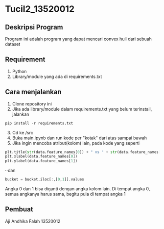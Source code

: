 # Tucil2_13520012

## Deskripsi Program
Program ini adalah program yang dapat mencari convex hull dari sebuah dataset

## Requirement
1. Python
2. Library/module yang ada di requirements.txt

## Cara menjalankan
1. Clone repository ini
2. Jika ada library/module dalam requirements.txt yang belum terinstall, jalankan
``` python
pip install -r requirements.txt
```
3. Cd ke /src
4. Buka main.ipynb dan run kode per "kotak" dari atas sampai bawah
5. Jika ingin mencoba atribut(kolom) lain, pada kode yang seperti
``` python
plt.title(str(data.feature_names[0]) + " vs " + str(data.feature_names[1]))
plt.xlabel(data.feature_names[0])
plt.ylabel(data.feature_names[1])
```
⋅⋅dan
``` python
bucket = bucket.iloc[:,[0,1]].values
```
Angka 0 dan 1 bisa diganti dengan angka kolom lain.
Di tempat angka 0, semua angkanya harus sama, begitu pula di tempat angka 1

## Pembuat
Aji Andhika Falah   13520012
